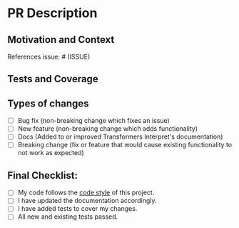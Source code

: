 <!--- Please provide a general summary of your changes in the Title above -->

# PR Description

<!--- Describe the changes your PR makes in detail -->


## Motivation and Context

<!--- Why is this change required? What problem does it solve? -->
<!--- If it fixes an open issue, please link to the issue here. -->
References issue: # (ISSUE)

## Tests and Coverage

<!--- Please describe in detail how you tested your changes. -->

## Types of changes

<!--- What types of changes does your code introduce? Put an `x` in all the boxes that apply: -->

- [ ] Bug fix (non-breaking change which fixes an issue)
- [ ] New feature (non-breaking change which adds functionality)
- [ ] Docs (Added to or improved  Transformers Interpret's documentation)
- [ ] Breaking change (fix or feature that would cause existing functionality to not work as expected)

## Final Checklist:

<!--- Go over all the following points, and put an `x` in all the boxes that apply. -->

- [ ] My code follows the [code style](https://github.com/cdpierse/transformers-interpret/blob/master/CONTRIBUTING.md) of this project.
- [ ] I have updated the documentation accordingly.
- [ ] I have added tests to cover my changes.
- [ ] All new and existing tests passed.
